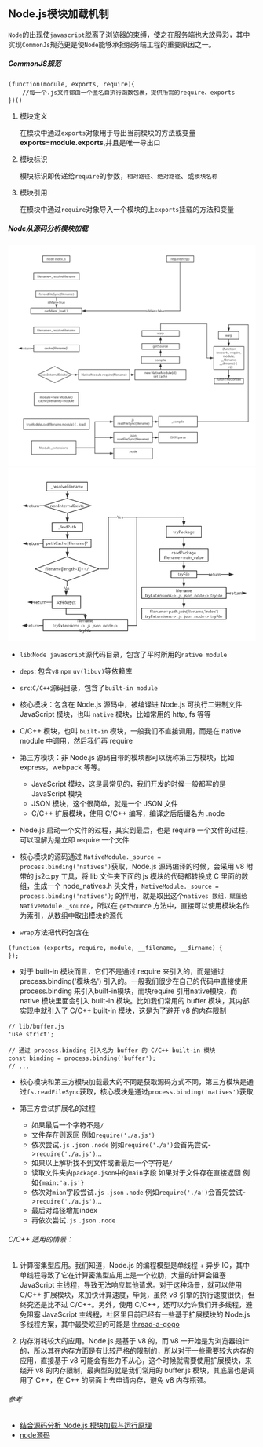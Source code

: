 ## Node.js模块加载机制

`Node`的出现使`javascript`脱离了浏览器的束缚，使之在服务端也大放异彩，其中实现`CommonJs`规范更是使`Node`能够承担服务端工程的重要原因之一。

##### CommonJS规范
```
(function(module, exports, require){
    //每一个.js文件都由一个匿名自执行函数包裹，提供所需的require、exports
})()
```
1. 模块定义

   在模块中通过`exports`对象用于导出当前模块的方法或变量**exports=module.exports**,并且是唯一导出口


2. 模块标识

   模块标识即传递给`require`的参数，`相对路径`、`绝对路径`、或`模块名称`

3. 模块引用

   在模块中通过`require`对象导入一个模块的上`exports`挂载的方法和变量


##### Node从源码分析模块加载

![image](https://github.com/luyufa/NodeLearning/blob/master/node/img/4.png)
![image](https://github.com/luyufa/NodeLearning/blob/master/node/img/5.png)


* `lib`:`Node javascript`源代码目录，包含了平时所用的`native module`
* `deps`: 包含`v8` `npm` `uv(libuv)`等依赖库
* `src`:`C/C++`源码目录，包含了`built-in module`



* 核心模块：包含在 Node.js 源码中，被编译进 Node.js 可执行二进制文件 JavaScript 模块，也叫 `native` 模块，比如常用的 http, fs 等等

* C/C++ 模块，也叫 `built-in` 模块，一般我们不直接调用，而是在 native module 中调用，然后我们再 require

* 第三方模块：非 Node.js 源码自带的模块都可以统称第三方模块，比如 express，webpack 等等。
  * JavaScript 模块，这是最常见的，我们开发的时候一般都写的是 JavaScript 模块
  * JSON 模块，这个很简单，就是一个 JSON 文件
  * C/C++ 扩展模块，使用 C/C++ 编写，编译之后后缀名为 .node

* Node.js 启动一个文件的过程，其实到最后，也是 require 一个文件的过程，可以理解为是立即 require 一个文件

* 核心模块的源码通过 `NativeModule._source = process.binding('natives')`获取，Node.js 源码编译的时候，会采用 v8 附带的 js2c.py 工具，将 lib 文件夹下面的 js 模块的代码都转换成 C 里面的数组，生成一个 node_natives.h 头文件，`NativeModule._source = process.binding('natives')`; 的作用，就是取出这个`natives 数组，赋值给NativeModule._source`，所以在 `getSource` 方法中，直接可以使用模块名作为索引，从数组中取出模块的源代

* `wrap`方法把代码包含在
```
(function (exports, require, module, __filename, __dirname) {
});
```
* 对于 built-in 模块而言，它们不是通过 require 来引入的，而是通过 precess.binding('模块名') 引入的。一般我们很少在自己的代码中直接使用 process.binding 来引入built-in模块，而块require 引用native模块，而 native 模块里面会引入 built-in 模块。比如我们常用的 buffer 模块，其内部实现中就引入了 C/C++ built-in 模块，这是为了避开 v8 的内存限制
```
// lib/buffer.js
'use strict';

// 通过 process.binding 引入名为 buffer 的 C/C++ built-in 模块
const binding = process.binding('buffer');
// ...
```

* 核心模块和第三方模块加载最大的不同是获取源码方式不同，第三方模块是通过`fs.readFileSync`获取，核心模块是通过`process.binding('natives')`获取

* 第三方尝试扩展名的过程
  * 如果最后一个字符不是`/ `
  * 文件存在则返回 例如`require('./a.js')`
  * 依次尝试`.js` `.json` `.node`  例如`require('./a')`会首先尝试->`require('./a.js')`...
  * 如果以上解析找不到文件或者最后一个字符是`/`
  * 读取文件夹内`package.json`中的`main`字段 如果对于文件存在直接返回  例如`{main:'a.js'}`
  * 依次对`mian`字段尝试`.js` `.json` `.node`  例如`require('./a')`会首先尝试->`require('./a.js')`...
  * 最后对路径增加index
  * 再依次尝试`.js` `.json` `.node`


###### C/C++ 适用的情景：

1. 计算密集型应用。我们知道，Node.js 的编程模型是单线程 + 异步 IO，其中单线程导致了它在计算密集型应用上是一个软肋，大量的计算会阻塞 JavaScript 主线程，导致无法响应其他请求。对于这种场景，就可以使用 C/C++ 扩展模块，来加快计算速度，毕竟，虽然 v8 引擎的执行速度很快，但终究还是比不过 C/C++。另外，使用 C/C++，还可以允许我们开多线程，避免阻塞 JavaScript 主线程，社区里目前已经有一些基于扩展模块的 Node.js 多线程方案，其中最受欢迎的可能是 [thread-a-gogo](github：https://github.com/xk/node-threads-a-gogo)

2. 内存消耗较大的应用。Node.js 是基于 v8 的，而 v8 一开始是为浏览器设计的，所以其在内存方面是有比较严格的限制的，所以对于一些需要较大内存的应用，直接基于 v8 可能会有些力不从心，这个时候就需要使用扩展模块，来绕开 v8 的内存限制，最典型的就是我们常用的 buffer.js 模块，其底层也是调用了 C++，在 C++ 的层面上去申请内存，避免 v8 内存瓶颈。




###### 参考
* [结合源码分析 Node.js 模块加载与运行原理](http://efe.baidu.com/blog/nodejs-module-analyze/)
* [node源码](https://github.com/nodejs/node)